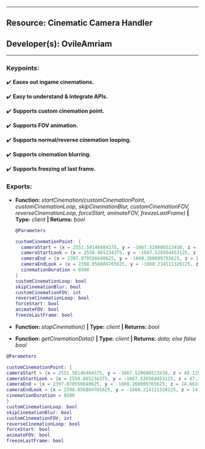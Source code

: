 ***
## Resource: Cinematic Camera Handler
## Developer(s): OvileAmriam
***

### Keypoints:
  :heavy_check_mark: **Eases out ingame cinemations.**

  :heavy_check_mark: **Easy to understand & integrate APIs.**

  :heavy_check_mark: **Supports custom cinemation point.**

  :heavy_check_mark: **Supports FOV animation.**

  :heavy_check_mark: **Supports normal/reverse cinemation looping.**

  :heavy_check_mark: **Supports cinemation blurring.**

  :heavy_check_mark: **Supports freezing of last frame.**

### Exports:
  - **Function:** _startCinemation(customCinemationPoint, customCinemationLoop, skipCinemationBlur, customCinemationFOV, reverseCinemationLoop, forceStart, animateFOV, freezeLastFrame)_ **| Type:** _client_ **| Returns:** _bool_

      ```lua
      @Parameters

      customCinemationPoint: {
        cameraStart = {x = 2551.50146484375, y = -1667.528686523438, z = 48.12009811401367},
        cameraStartLook = {x = 2550.865234375, y = -1667.528564453125, z = 47.34856414794922},
        cameraEnd = {x = 2397.070556640625, y = -1660.260009765625, z = 14.6624002456665},
        cameraEndLook = {x = 2398.056884765625, y = -1660.214111328125, z = 14.50369930267334},
        cinemationDuration = 8500
      }
      customCinemationLoop: bool
      skipCinemationBlur: bool
      customCinemationFOV; int
      reverseCinemationLoop: bool
      forceStart: bool
      animateFOV: bool
      freezeLastFrame: bool
      ```

  - **Function:** _stopCinemation()_ **| Type:** _client_ **| Returns:** _bool_
  
  - **Function:** _getCinemationData()_ **| Type:** _client_ **| Returns:** _data; else false bool_
  ```lua
@Parameters

customCinemationPoint: {
  cameraStart = {x = 2551.50146484375, y = -1667.528686523438, z = 48.12009811401367},
  cameraStartLook = {x = 2550.865234375, y = -1667.528564453125, z = 47.34856414794922},
  cameraEnd = {x = 2397.070556640625, y = -1660.260009765625, z = 14.6624002456665},
  cameraEndLook = {x = 2398.056884765625, y = -1660.214111328125, z = 14.50369930267334},
  cinemationDuration = 8500
}
customCinemationLoop: bool
skipCinemationBlur: bool
customCinemationFOV; int
reverseCinemationLoop: bool
forceStart: bool
animateFOV: bool
freezeLastFrame: bool
```
